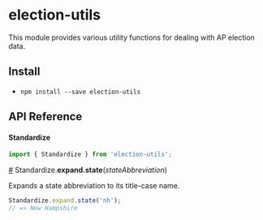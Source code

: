 # election-utils

This module provides various utility functions for dealing with AP election data.

## Install

- `npm install --save election-utils`

## API Reference

#### Standardize

``` js
import { Standardize } from 'election-utils';
```
<a name="expand-state" href="#expand-state">#</a> Standardize.<b>expand.state</b>(<i>stateAbbreviation</i>)

Expands a state abbreviation to its title-case name.

```js
Standardize.expand.state('nh');
// => New Hampshire
```
